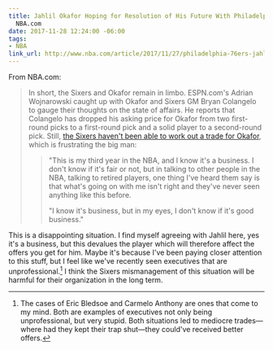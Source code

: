 ```yaml
---
title: Jahlil Okafor Hoping for Resolution of His Future With Philadelphia 76ers |
  NBA.com
date: 2017-11-28 12:24:00 -06:00
tags:
- NBA
link_url: http://www.nba.com/article/2017/11/27/philadelphia-76ers-jahlil-okafor-hoping-resolution-future-team-nba
---
```


From NBA.com:

> In short, the Sixers and Okafor remain in limbo. ESPN.com's Adrian Wojnarowski caught up with Okafor and Sixers GM Bryan Colangelo to gauge their thoughts on the state of affairs. He reports that Colangelo has dropped his asking price for Okafor from two first-round picks to a first-round pick and a solid player to a second-round pick. Still, [the Sixers haven't been able to work out a trade for Okafor](http://www.espn.com/nba/story/_/id/21581687/jahlil-okafor-philadelphia-76ers-limbo-hoping-resolution), which is frustrating the big man:
> > "This is my third year in the NBA, and I know it's a business. I don't know if it's fair or not, but in talking to other people in the NBA, talking to retired players, one thing I've heard them say is that what's going on with me isn't right and they've never seen anything like this before.
> >
> > "I know it's business, but in my eyes, I don't know if it's good business."

This is a disappointing situation. I find myself agreeing with Jahlil here, yes it's a business, but this devalues the player which will therefore affect the offers you get for him. Maybe it's because I've been paying closer attention to this stuff, but I feel like we've recently seen executives that are unprofessional.[^1] I think the Sixers mismanagement of this situation will be harmful for their organization in the long term.

[^1]: The cases of Eric Bledsoe and Carmelo Anthony are ones that come to my mind. Both are examples of executives not only being unprofessional, but very stupid. Both situations led to mediocre trades—where had they kept their trap shut—they could've received better offers.